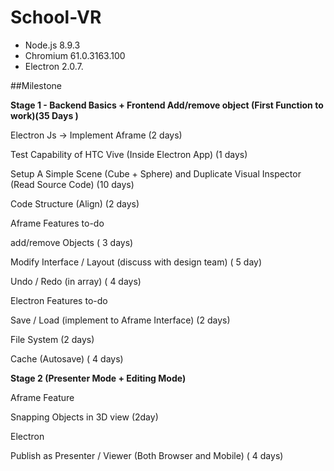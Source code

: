 # School-VR

- Node.js 8.9.3
- Chromium 61.0.3163.100
- Electron 2.0.7.

##Milestone

**Stage 1 - Backend Basics + Frontend Add/remove object (First Function to work)(35 Days )**

Electron Js → Implement Aframe (2 days)

Test Capability of HTC Vive (Inside Electron App) (1 days)

Setup A Simple Scene (Cube + Sphere) and Duplicate Visual Inspector (Read Source Code) (10 days)

Code Structure (Align) (2 days)

Aframe Features to-do

add/remove Objects ( 3 days)

Modify Interface / Layout (discuss with design team) ( 5 day)

Undo / Redo (in array) ( 4 days)

Electron Features to-do

Save / Load (implement to Aframe Interface) (2 days)

File System (2 days)

Cache (Autosave) ( 4 days)


**Stage 2 (Presenter Mode + Editing Mode)**

Aframe Feature

Snapping Objects in 3D view (2day)

Electron

Publish as Presenter / Viewer (Both Browser and Mobile) ( 4 days)
